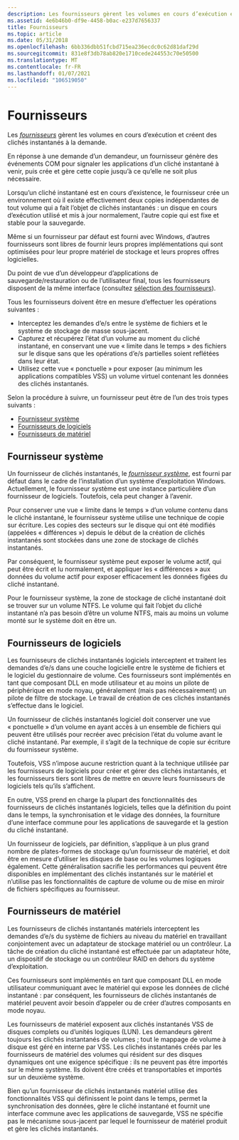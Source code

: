 ```yaml
---
description: Les fournisseurs gèrent les volumes en cours d’exécution et créent des clichés instantanés à la demande.
ms.assetid: 4e6b46b0-df9e-4458-b0ac-e237d7656337
title: Fournisseurs
ms.topic: article
ms.date: 05/31/2018
ms.openlocfilehash: 6bb336dbb51fcbd715ea236ecdc0c62d81daf29d
ms.sourcegitcommit: 831e8f3db78ab820e1710cede244553c70e50500
ms.translationtype: MT
ms.contentlocale: fr-FR
ms.lasthandoff: 01/07/2021
ms.locfileid: "106519050"
---
```

# <a name="providers"></a>Fournisseurs

Les [*fournisseurs*](vssgloss-p.md) gèrent les volumes en cours d’exécution et créent des clichés instantanés à la demande.

En réponse à une demande d’un demandeur, un fournisseur génère des événements COM pour signaler les applications d’un cliché instantané à venir, puis crée et gère cette copie jusqu’à ce qu’elle ne soit plus nécessaire.

Lorsqu’un cliché instantané est en cours d’existence, le fournisseur crée un environnement où il existe effectivement deux copies indépendantes de tout volume qui a fait l’objet de clichés instantanés : un disque en cours d’exécution utilisé et mis à jour normalement, l’autre copie qui est fixe et stable pour la sauvegarde.

Même si un fournisseur par défaut est fourni avec Windows, d’autres fournisseurs sont libres de fournir leurs propres implémentations qui sont optimisées pour leur propre matériel de stockage et leurs propres offres logicielles.

Du point de vue d’un développeur d’applications de sauvegarde/restauration ou de l’utilisateur final, tous les fournisseurs disposent de la même interface (consultez [sélection des fournisseurs](selecting-providers.md)).

Tous les fournisseurs doivent être en mesure d’effectuer les opérations suivantes :

-   Interceptez les demandes d’e/s entre le système de fichiers et le système de stockage de masse sous-jacent.
-   Capturez et récupérez l’état d’un volume au moment du cliché instantané, en conservant une vue « limite dans le temps » des fichiers sur le disque sans que les opérations d’e/s partielles soient reflétées dans leur état.
-   Utilisez cette vue « ponctuelle » pour exposer (au minimum les applications compatibles VSS) un volume virtuel contenant les données des clichés instantanés.

Selon la procédure à suivre, un fournisseur peut être de l’un des trois types suivants :

-   [Fournisseur système](#system-provider)
-   [Fournisseurs de logiciels](#software-providers)
-   [Fournisseurs de matériel](#hardware-providers)

## <a name="system-provider"></a>Fournisseur système

Un fournisseur de clichés instantanés, le [*fournisseur système*](vssgloss-s.md), est fourni par défaut dans le cadre de l’installation d’un système d’exploitation Windows. Actuellement, le fournisseur système est une instance particulière d’un fournisseur de logiciels. Toutefois, cela peut changer à l’avenir.

Pour conserver une vue « limite dans le temps » d’un volume contenu dans le cliché instantané, le fournisseur système utilise une technique de copie sur écriture. Les copies des secteurs sur le disque qui ont été modifiés (appelées « différences ») depuis le début de la création de clichés instantanés sont stockées dans une zone de stockage de clichés instantanés.

Par conséquent, le fournisseur système peut exposer le volume actif, qui peut être écrit et lu normalement, et appliquer les « différences » aux données du volume actif pour exposer efficacement les données figées du cliché instantané.

Pour le fournisseur système, la zone de stockage de cliché instantané doit se trouver sur un volume NTFS. Le volume qui fait l’objet du cliché instantané n’a pas besoin d’être un volume NTFS, mais au moins un volume monté sur le système doit en être un.

## <a name="software-providers"></a>Fournisseurs de logiciels

Les fournisseurs de clichés instantanés logiciels interceptent et traitent les demandes d’e/s dans une couche logicielle entre le système de fichiers et le logiciel du gestionnaire de volume. Ces fournisseurs sont implémentés en tant que composant DLL en mode utilisateur et au moins un pilote de périphérique en mode noyau, généralement (mais pas nécessairement) un pilote de filtre de stockage. Le travail de création de ces clichés instantanés s’effectue dans le logiciel.

Un fournisseur de clichés instantanés logiciel doit conserver une vue « ponctuelle » d’un volume en ayant accès à un ensemble de fichiers qui peuvent être utilisés pour recréer avec précision l’état du volume avant le cliché instantané. Par exemple, il s’agit de la technique de copie sur écriture du fournisseur système.

Toutefois, VSS n’impose aucune restriction quant à la technique utilisée par les fournisseurs de logiciels pour créer et gérer des clichés instantanés, et les fournisseurs tiers sont libres de mettre en œuvre leurs fournisseurs de logiciels tels qu’ils s’affichent.

En outre, VSS prend en charge la plupart des fonctionnalités des fournisseurs de clichés instantanés logiciels, telles que la définition du point dans le temps, la synchronisation et le vidage des données, la fourniture d’une interface commune pour les applications de sauvegarde et la gestion du cliché instantané.

Un fournisseur de logiciels, par définition, s’applique à un plus grand nombre de plates-formes de stockage qu’un fournisseur de matériel, et doit être en mesure d’utiliser les disques de base ou les volumes logiques également. Cette généralisation sacrifie les performances qui peuvent être disponibles en implémentant des clichés instantanés sur le matériel et n’utilise pas les fonctionnalités de capture de volume ou de mise en miroir de fichiers spécifiques au fournisseur.

## <a name="hardware-providers"></a>Fournisseurs de matériel

Les fournisseurs de clichés instantanés matériels interceptent les demandes d’e/s du système de fichiers au niveau du matériel en travaillant conjointement avec un adaptateur de stockage matériel ou un contrôleur. La tâche de création du cliché instantané est effectuée par un adaptateur hôte, un dispositif de stockage ou un contrôleur RAID en dehors du système d’exploitation.

Ces fournisseurs sont implémentés en tant que composant DLL en mode utilisateur communiquant avec le matériel qui expose les données de cliché instantané : par conséquent, les fournisseurs de clichés instantanés de matériel peuvent avoir besoin d’appeler ou de créer d’autres composants en mode noyau.

Les fournisseurs de matériel exposent aux clichés instantanés VSS de disques complets ou d’unités logiques (LUN). Les demandeurs gèrent toujours les clichés instantanés de volumes ; tout le mappage de volume à disque est géré en interne par VSS. Les clichés instantanés créés par les fournisseurs de matériel des volumes qui résident sur des disques dynamiques ont une exigence spécifique : ils ne peuvent pas être importés sur le même système. Ils doivent être créés et transportables et importés sur un deuxième système.

Bien qu’un fournisseur de clichés instantanés matériel utilise des fonctionnalités VSS qui définissent le point dans le temps, permet la synchronisation des données, gère le cliché instantané et fournit une interface commune avec les applications de sauvegarde, VSS ne spécifie pas le mécanisme sous-jacent par lequel le fournisseur de matériel produit et gère les clichés instantanés.

 

 



